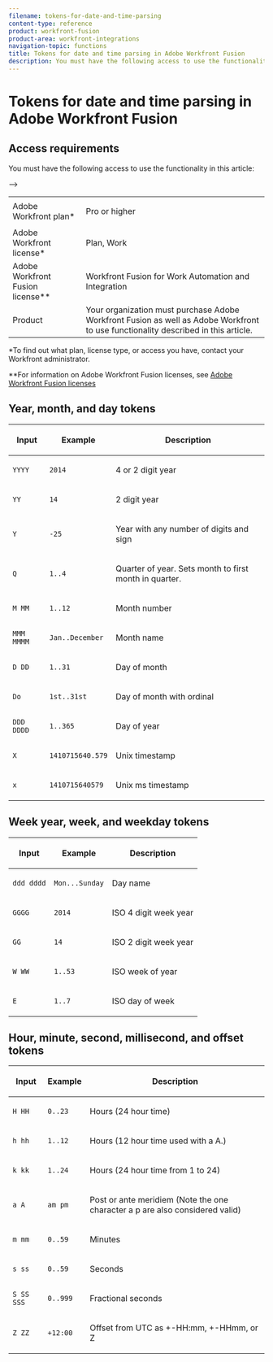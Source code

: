 ```yaml
---
filename: tokens-for-date-and-time-parsing
content-type: reference
product: workfront-fusion
product-area: workfront-integrations
navigation-topic: functions
title: Tokens for date and time parsing in Adobe Workfront Fusion
description: You must have the following access to use the functionality in this article:
---
```


# Tokens for date and time parsing in Adobe Workfront Fusion

## Access requirements

You must have the following access to use the functionality in this article:

<table cellspacing="0"> 
 <col> 
 <col> 
 <tbody> 
  <tr> 
   <td role="rowheader">Adobe Workfront plan*</td> 
   <td> <p>Pro or higher</p> </td> 
  </tr> 
  <tr data-mc-conditions=""> 
   <td role="rowheader">Adobe Workfront license*</td> 
   <td> <p>Plan, Work</p> </td> 
  </tr> 
  <tr> 
   <td role="rowheader">Adobe Workfront Fusion license**</td> 
   <td> <p>Workfront Fusion for Work Automation and Integration </p>  </td> 
  </tr> 
  <tr> 
   <td role="rowheader">Product</td> 
   <td>Your organization must purchase Adobe Workfront Fusion as well as Adobe Workfront to use functionality described in this article.</td> 
  </tr> <!--
   <tr data-mc-conditions="QuicksilverOrClassic.Draft mode"> 
    <td role="rowheader">Access level configurations*</td> 
    <td> <!--
      <p data-mc-conditions="QuicksilverOrClassic.Draft mode">You must be a Workfront Fusion administrator for your organization.</p>
     --> <!--
      <p data-mc-conditions="QuicksilverOrClassic.Draft mode">You must be a Workfront Fusion administrator for your team.</p>
     --> </td> 
   </tr>
  --> 
 </tbody> 
</table>

&#42;To find out what plan, license type, or access you have, contact your Workfront administrator.

&#42;&#42;For information on Adobe Workfront Fusion licenses, see [Adobe Workfront Fusion licenses](../../workfront-fusion/get-started/license-automation-vs-integration.md)

## Year, month, and day tokens

<table cellspacing="15"> 
 <col> 
 <col> 
 <col> 
 <thead> 
  <tr> 
   <th>Input </th> 
   <th>Example </th> 
   <th> <p>Description</p> </th> 
  </tr> 
 </thead> 
 <tbody> 
  <tr> 
   <td><code>YYYY </code> </td> 
   <td><code>2014 </code> </td> 
   <td> <p>4 or 2 digit year</p> </td> 
  </tr> 
  <tr> 
   <td><code>YY</code><![CDATA[	]]></td> 
   <td><code>14</code><![CDATA[	]]></td> 
   <td> <p>2 digit year</p> </td> 
  </tr> 
  <tr> 
   <td><code>Y</code> </td> 
   <td><code>-25</code> </td> 
   <td> <p> Year with any number of digits and sign</p> </td> 
  </tr> 
  <tr> 
   <td><code>Q</code> </td> 
   <td><code>1..4</code> </td> 
   <td> <p> Quarter of year. Sets month to first month in quarter.</p> </td> 
  </tr> 
  <tr> 
   <td><code>M MM</code> </td> 
   <td><code>1..12</code> </td> 
   <td> <p> Month number</p> </td> 
  </tr> 
  <tr> 
   <td><code>MMM MMMM</code> </td> 
   <td><code>Jan..December</code> </td> 
   <td> <p> Month name</p> </td> 
  </tr> 
  <tr> 
   <td><code>D DD</code> </td> 
   <td><code>1..31</code> </td> 
   <td> <p> Day of month</p> </td> 
  </tr> 
  <tr> 
   <td><code>Do </code> </td> 
   <td><code>1st..31st</code> </td> 
   <td> <p> Day of month with ordinal</p> </td> 
  </tr> 
  <tr> 
   <td><code>DDD DDDD</code> </td> 
   <td><![CDATA[	]]><code>1..365</code></td> 
   <td> <p> Day of year</p> </td> 
  </tr> 
  <tr> 
   <td><code>X</code> </td> 
   <td><code>1410715640.579</code> </td> 
   <td> <p> Unix timestamp</p> </td> 
  </tr> 
  <tr> 
   <td><code>x</code> </td> 
   <td><code>1410715640579</code> </td> 
   <td> <p> Unix ms timestamp</p> </td> 
  </tr> 
 </tbody> 
</table>

## Week year, week, and weekday tokens

<table cellspacing="15"> 
 <col> 
 <col> 
 <col> 
 <thead> 
  <tr> 
   <th>Input </th> 
   <th>Example </th> 
   <th> <p>Description</p> </th> 
  </tr> 
 </thead> 
 <tbody> 
  <tr> 
   <td><code>ddd dddd</code> </td> 
   <td><code>Mon...Sunday</code> </td> 
   <td> <p> Day name</p> </td> 
  </tr> 
  <tr> 
   <td><code>GGGG</code> </td> 
   <td><code>2014</code> </td> 
   <td> <p> ISO 4 digit week year</p> </td> 
  </tr> 
  <tr> 
   <td><code>GG </code> </td> 
   <td><code>14</code> </td> 
   <td> <p> ISO 2 digit week year</p> </td> 
  </tr> 
  <tr> 
   <td><code>W WW</code> </td> 
   <td><![CDATA[	]]><code>1..53</code></td> 
   <td> <p> ISO week of year</p> </td> 
  </tr> 
  <tr> 
   <td><code>E</code> </td> 
   <td><code>1..7</code> </td> 
   <td> <p> ISO day of week</p> </td> 
  </tr> 
 </tbody> 
</table>

## Hour, minute, second, millisecond, and offset tokens

<table cellspacing="15"> 
 <col> 
 <col> 
 <col> 
 <thead> 
  <tr> 
   <th>Input </th> 
   <th>Example </th> 
   <th> <p>Description</p> </th> 
  </tr> 
 </thead> 
 <tbody> 
  <tr> 
   <td><code>H HH</code> </td> 
   <td><![CDATA[	]]><code>0..23</code></td> 
   <td> <p> Hours (24 hour time)</p> </td> 
  </tr> 
  <tr> 
   <td><code>h hh</code> </td> 
   <td><code>1..12</code> </td> 
   <td> <p> Hours (12 hour time used with a A.)</p> </td> 
  </tr> 
  <tr> 
   <td><code>k kk</code> </td> 
   <td><code>1..24</code> </td> 
   <td> <p> Hours (24 hour time from 1 to 24)</p> </td> 
  </tr> 
  <tr> 
   <td><code>a A</code> </td> 
   <td><code>am pm</code> </td> 
   <td> <p> Post or ante meridiem (Note the one character a p are also considered valid)</p> </td> 
  </tr> 
  <tr> 
   <td><code>m mm</code> </td> 
   <td><code>0..59</code> </td> 
   <td> <p> Minutes</p> </td> 
  </tr> 
  <tr> 
   <td><code>s ss</code> </td> 
   <td><code>0..59</code> </td> 
   <td> <p> Seconds</p> </td> 
  </tr> 
  <tr> 
   <td><code>S SS SSS</code> </td> 
   <td><code>0..999</code> </td> 
   <td> <p> Fractional seconds</p> </td> 
  </tr> 
  <tr> 
   <td><code>Z ZZ</code> </td> 
   <td><code>+12:00</code> </td> 
   <td> <p> Offset from UTC as +-HH:mm, +-HHmm, or Z</p> </td> 
  </tr> 
 </tbody> 
</table>

